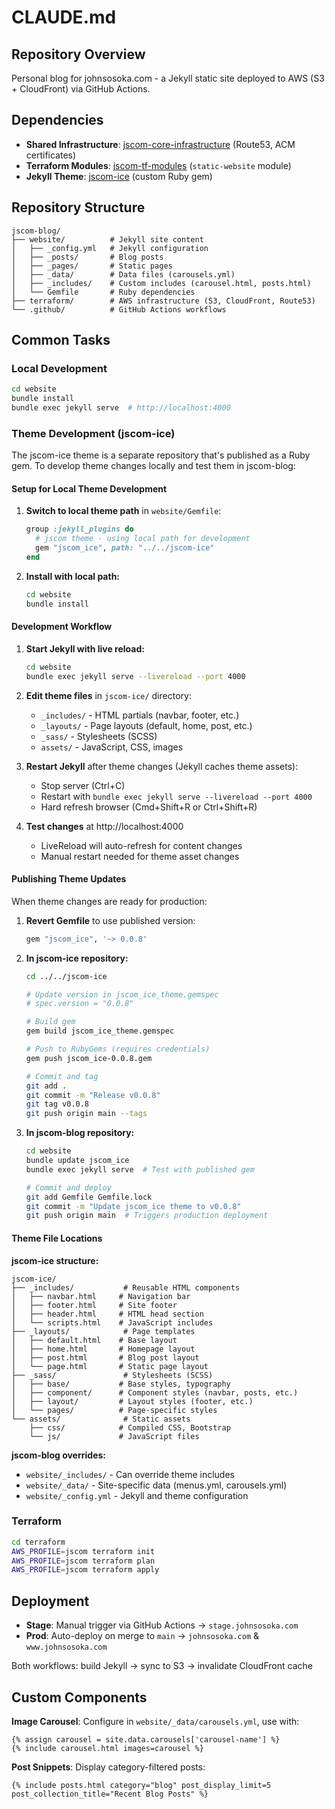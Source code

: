 # CLAUDE.md

## Repository Overview

Personal blog for johnsosoka.com - a Jekyll static site deployed to AWS (S3 + CloudFront) via GitHub Actions.

## Dependencies

- **Shared Infrastructure**: [jscom-core-infrastructure](https://github.com/johnsosoka/jscom-core-infrastructure) (Route53, ACM certificates)
- **Terraform Modules**: [jscom-tf-modules](https://github.com/johnsosoka/jscom-tf-modules) (`static-website` module)
- **Jekyll Theme**: [jscom-ice](https://github.com/johnsosoka/jscom-ice) (custom Ruby gem)

## Repository Structure

```
jscom-blog/
├── website/          # Jekyll site content
│   ├── _config.yml   # Jekyll configuration
│   ├── _posts/       # Blog posts
│   ├── _pages/       # Static pages
│   ├── _data/        # Data files (carousels.yml)
│   ├── _includes/    # Custom includes (carousel.html, posts.html)
│   └── Gemfile       # Ruby dependencies
├── terraform/        # AWS infrastructure (S3, CloudFront, Route53)
└── .github/          # GitHub Actions workflows
```

## Common Tasks

### Local Development

```bash
cd website
bundle install
bundle exec jekyll serve  # http://localhost:4000
```

### Theme Development (jscom-ice)

The jscom-ice theme is a separate repository that's published as a Ruby gem. To develop theme changes locally and test them in jscom-blog:

#### Setup for Local Theme Development

1. **Switch to local theme path** in `website/Gemfile`:
   ```ruby
   group :jekyll_plugins do
     # jscom theme - using local path for development
     gem "jscom_ice", path: "../../jscom-ice"
   end
   ```

2. **Install with local path:**
   ```bash
   cd website
   bundle install
   ```

#### Development Workflow

1. **Start Jekyll with live reload:**
   ```bash
   cd website
   bundle exec jekyll serve --livereload --port 4000
   ```

2. **Edit theme files** in `jscom-ice/` directory:
   - `_includes/` - HTML partials (navbar, footer, etc.)
   - `_layouts/` - Page layouts (default, home, post, etc.)
   - `_sass/` - Stylesheets (SCSS)
   - `assets/` - JavaScript, CSS, images

3. **Restart Jekyll** after theme changes (Jekyll caches theme assets):
   - Stop server (Ctrl+C)
   - Restart with `bundle exec jekyll serve --livereload --port 4000`
   - Hard refresh browser (Cmd+Shift+R or Ctrl+Shift+R)

4. **Test changes** at http://localhost:4000
   - LiveReload will auto-refresh for content changes
   - Manual restart needed for theme asset changes

#### Publishing Theme Updates

When theme changes are ready for production:

1. **Revert Gemfile** to use published version:
   ```ruby
   gem "jscom_ice", '~> 0.0.8'
   ```

2. **In jscom-ice repository:**
   ```bash
   cd ../../jscom-ice

   # Update version in jscom_ice_theme.gemspec
   # spec.version = "0.0.8"

   # Build gem
   gem build jscom_ice_theme.gemspec

   # Push to RubyGems (requires credentials)
   gem push jscom_ice-0.0.8.gem

   # Commit and tag
   git add .
   git commit -m "Release v0.0.8"
   git tag v0.0.8
   git push origin main --tags
   ```

3. **In jscom-blog repository:**
   ```bash
   cd website
   bundle update jscom_ice
   bundle exec jekyll serve  # Test with published gem

   # Commit and deploy
   git add Gemfile Gemfile.lock
   git commit -m "Update jscom_ice theme to v0.0.8"
   git push origin main  # Triggers production deployment
   ```

#### Theme File Locations

**jscom-ice structure:**
```
jscom-ice/
├── _includes/           # Reusable HTML components
│   ├── navbar.html     # Navigation bar
│   ├── footer.html     # Site footer
│   ├── header.html     # HTML head section
│   └── scripts.html    # JavaScript includes
├── _layouts/            # Page templates
│   ├── default.html    # Base layout
│   ├── home.html       # Homepage layout
│   ├── post.html       # Blog post layout
│   └── page.html       # Static page layout
├── _sass/               # Stylesheets (SCSS)
│   ├── base/           # Base styles, typography
│   ├── component/      # Component styles (navbar, posts, etc.)
│   ├── layout/         # Layout styles (footer, etc.)
│   └── pages/          # Page-specific styles
└── assets/              # Static assets
    ├── css/            # Compiled CSS, Bootstrap
    └── js/             # JavaScript files
```

**jscom-blog overrides:**
- `website/_includes/` - Can override theme includes
- `website/_data/` - Site-specific data (menus.yml, carousels.yml)
- `website/_config.yml` - Jekyll and theme configuration

### Terraform

```bash
cd terraform
AWS_PROFILE=jscom terraform init
AWS_PROFILE=jscom terraform plan
AWS_PROFILE=jscom terraform apply
```

## Deployment

- **Stage**: Manual trigger via GitHub Actions → `stage.johnsosoka.com`
- **Prod**: Auto-deploy on merge to `main` → `johnsosoka.com` & `www.johnsosoka.com`

Both workflows: build Jekyll → sync to S3 → invalidate CloudFront cache

## Custom Components

**Image Carousel**: Configure in `website/_data/carousels.yml`, use with:
```liquid
{% assign carousel = site.data.carousels['carousel-name'] %}
{% include carousel.html images=carousel %}
```

**Post Snippets**: Display category-filtered posts:
```liquid
{% include posts.html category="blog" post_display_limit=5 post_collection_title="Recent Blog Posts" %}
```
